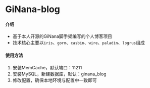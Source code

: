 # GiNana-blog

#### 介绍
- 基于本人开源的GiNana脚手架编写的个人博客项目
- 技术核心主要以`iris`、`gorm`、`casbin`、`wire`、`paladin`、`logrus`组成

#### 使用方法
1. 安装MemCache，默认端口：11211
2. 安装MySQL，新建数据库，默认：ginana_blog
3. 修改配置，确保本地环境与配置中一致即可
